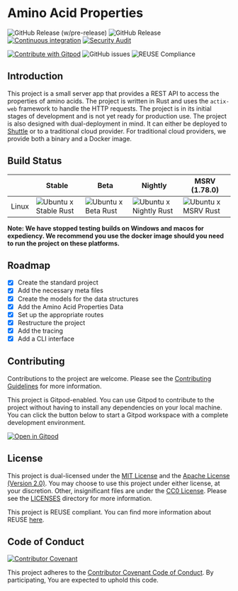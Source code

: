 <!--
SPDX-FileCopyrightText: 2023 - 2024 Ali Sajid Imami

SPDX-License-Identifier: Apache-2.0
SPDX-License-Identifier: MIT
-->

# Amino Acid Properties

![GitHub Release (w/pre-release)](https://img.shields.io/github/v/release/AliSajid/aaprop?include_prereleases&logo=semantic-release)
![GitHub Release](https://img.shields.io/github/v/release/AliSajid/aaprop?logo=semantic-release)
[![Continuous integration](https://github.com/AliSajid/aaprop/actions/workflows/ci.yaml/badge.svg)](https://github.com/AliSajid/aaprop/actions/workflows/ci.yaml)
[![Security Audit](https://github.com/AliSajid/aaprop/actions/workflows/audit.yaml/badge.svg?branch=main)](https://github.com/AliSajid/aaprop/actions/workflows/audit.yaml)

[![Contribute with Gitpod](https://img.shields.io/badge/Contribute%20with-Gitpod-908a85?logo=gitpod)](https://gitpod.io/#https://github.com/AliSajid/aaprop)
![GitHub issues](https://img.shields.io/github/issues/AliSajid/aaprop)
![REUSE Compliance](https://img.shields.io/reuse/compliance/github.com%2FAliSajid%2Faaprop)

## Introduction

This project is a small server app that provides a REST API to access the properties of amino acids. The project is written in Rust and uses the `actix-web` framework to handle the HTTP requests. The project is in its initial stages of development and is not yet ready for production use. The project is also designed with dual-deployment in mind. It can either be deployed to [Shuttle](https://shuttle.dev) or to a traditional cloud provider. For traditional cloud providers, we provide both a binary and a Docker image.

## Build Status

|       | Stable                                                                                                                                                           | Beta                                                                                                                                                         | Nightly                                                                                                                                                            | MSRV (1.78.0)                                                                                                                                                |
| ----- | ---------------------------------------------------------------------------------------------------------------------------------------------------------------- | ------------------------------------------------------------------------------------------------------------------------------------------------------------ | ------------------------------------------------------------------------------------------------------------------------------------------------------------------ | ------------------------------------------------------------------------------------------------------------------------------------------------------------ |
| Linux | ![Ubuntu x Stable Rust](https://img.shields.io/endpoint?url=https://gist.githubusercontent.com/AliSajid/625c1d8a63a7cbb926f8828d97d850b1/raw/ubuntu-stable.json) | ![Ubuntu x Beta Rust](https://img.shields.io/endpoint?url=https://gist.githubusercontent.com/AliSajid/625c1d8a63a7cbb926f8828d97d850b1/raw/ubuntu-beta.json) | ![Ubuntu x Nightly Rust](https://img.shields.io/endpoint?url=https://gist.githubusercontent.com/AliSajid/625c1d8a63a7cbb926f8828d97d850b1/raw/ubuntu-nightly.json) | ![Ubuntu x MSRV Rust](https://img.shields.io/endpoint?url=https://gist.githubusercontent.com/AliSajid/625c1d8a63a7cbb926f8828d97d850b1/raw/ubuntu-msrv.json) |

**Note: We have stopped testing builds on Windows and macos for expediency. We recommend you use the docker image should you need to run the project on these platforms.**

## Roadmap

- [x] Create the standard project
- [x] Add the necessary meta files
- [x] Create the models for the data structures
- [x] Add the Amino Acid Properties Data
- [x] Set up the appropriate routes
- [x] Restructure the project
- [x] Add the tracing
- [x] Add a CLI interface

## Contributing

Contributions to the project are welcome. Please see the [Contributing Guidelines](CONTRIBUTING.md) for more information.

This project is Gitpod-enabled. You can use Gitpod to contribute to the project without having to install any dependencies on your local machine. You can click the button below to start a Gitpod workspace with a complete development environment.

[![Open in Gitpod](https://gitpod.io/button/open-in-gitpod.svg)](https://gitpod.io/#https://github.com/AliSajid/aaprop)

## License

This project is dual-licensed under the [MIT License](LICENSES/MIT.txt) and the [Apache License (Version 2.0)](LICENSES/Apache-2.0.txt). You may choose to use this project under either license, at your discretion. Other, insignificant files are under the [CC0 License](LICENSES/CC0-1.0.txt). Please see the [LICENSES](LICENSES) directory for more information.

This project is REUSE compliant. You can find more information about REUSE [here](https://reuse.software/).

## Code of Conduct

[![Contributor Covenant](https://img.shields.io/badge/Contributor%20Covenant-2.1-4baaaa.svg)](code_of_conduct.md)

<!-- vale write-good.Passive = NO -->
<!-- vale Google.Passive = NO -->

This project adheres to the [Contributor Covenant Code of Conduct](CODE_OF_CONDUCT.md). By participating, You are expected to uphold this code.

<!-- vale Google.Passive = YES -->
<!-- vale write-good.Passive = YES -->

